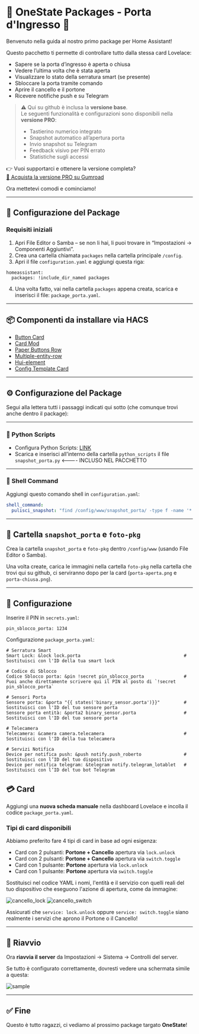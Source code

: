 # 🚪 OneState Packages - Porta d'Ingresso 🚪
Benvenuto nella guida al nostro primo package per Home Assistant!

Questo pacchetto ti permette di controllare tutto dalla stessa card Lovelace:

- Sapere se la porta d’ingresso è aperta o chiusa  
- Vedere l’ultima volta che è stata aperta  
- Visualizzare lo stato della serratura smart (se presente)  
- Sbloccare la porta tramite comando  
- Aprire il cancello e il portone  
- Ricevere notifiche push e su Telegram

> ⚠️ Qui su github è inclusa la **versione base**.  
> Le seguenti funzionalità e configurazioni sono disponibili nella **versione PRO**:
> - Tastierino numerico integrato
> - Snapshot automatico all’apertura porta
> - Invio snapshot su Telegram
> - Feedback visivo per PIN errato
> - Statistiche sugli accessi

👉 Vuoi supportarci e ottenere la versione completa?  
[💖 Acquista la versione PRO su Gumroad](https://stateforge.gumroad.com/l/PackagePortaIngresso?wanted=true)


Ora mettetevi comodi e cominciamo!

---

## 🔧 Configurazione del Package

### Requisiti iniziali

1. Apri File Editor o Samba – se non li hai, li puoi trovare in “Impostazioni → Componenti Aggiuntivi”.
2. Crea una cartella chiamata `packages` nella cartella principale `/config`.
3. Apri il file `configuration.yaml` e aggiungi questa riga:

```
homeassistant:
  packages: !include_dir_named packages
```

4. Una volta fatto, vai nella cartella `packages` appena creata, scarica e inserisci il file: `package_porta.yaml`.

---

## 📦 Componenti da installare via HACS

- [Button Card](https://github.com/custom-cards/button-card)
- [Card Mod](https://github.com/thomasloven/lovelace-card-mod) 
- [Paper Buttons Row](https://github.com/jcwillox/lovelace-paper-buttons-row)
- [Multiple-entity-row](https://github.com/benct/lovelace-multiple-entity-row)
- [Hui-element](https://github.com/thomasloven/lovelace-hui-element)
- [Config Template Card](https://github.com/iantrich/config-template-card)

---

## ⚙️ Configurazione del Package

Segui alla lettera tutti i passaggi indicati qui sotto (che comunque trovi anche dentro il package):

---

### 🐍 Python Scripts

- Configura Python Scripts: [LINK](https://www.home-assistant.io/integrations/python_script/)
- Scarica e inserisci all’interno della cartella `python_scripts` il file `snapshot_porta.py` <---- INCLUSO NEL PACCHETTO

---

### 🐚 Shell Command

Aggiungi questo comando shell in `configuration.yaml`:

```yaml
shell_command:
  pulisci_snapshot: "find /config/www/snapshot_porta/ -type f -name '*.jpg' -delete"
```

---

## 📁 Cartella `snapshot_porta` e `foto-pkg`

Crea la cartella `snapshot_porta` e `foto-pkg` dentro `/config/www` (usando File Editor o Samba).

Una volta create, carica le immagini nella cartella `foto-pkg` nella cartella che trovi qui su github, ci serviranno dopo per la card (`porta-aperta.png` e `porta-chiusa.png`).

---

## 🧠 Configurazione

Inserire il PIN in `secrets.yaml`:

```
pin_sblocco_porta: 1234
```
Configurazione `package_porta.yaml`: 
```
# Serratura Smart
Smart Lock: &lock lock.porta                                       # Sostituisci con l'ID della tua smart lock

# Codice di Sblocco
Codice Sblocco porta: &pin !secret pin_sblocco_porta               # Puoi anche direttamente scrivere qui il PIN al posto di `!secret pin_sblocco_porta`                           

# Sensori Porta
Sensore porta: &porta "{{ states('binary_sensor.porta')}}"         # Sostituisci con l'ID del tuo sensore porta
Sensore porta entità: &porta2 binary_sensor.porta                  # Sostituisci con l'ID del tuo sensore porta

# Telecamera
Telecamera: &camera camera.telecamera                              # Sostituisci con l'ID della tua telecamera

# Servizi Notifica
Device per notifica push: &push notify.push_roberto                # Sostituisci con l’ID del tuo dispositivo
Device per notifica telegram: &telegram notify.telegram_lotablet   # Sostituisci con l’ID del tuo bot Telegram
```

## 💳 Card

Aggiungi una **nuova scheda manuale** nella dashboard Lovelace e incolla il codice `package_porta.yaml`.

### Tipi di card disponibili

Abbiamo preferito fare 4 tipi di card in base ad ogni esigenza:

- Card con 2 pulsanti: **Portone + Cancello** apertura via `lock.unlock`
- Card con 2 pulsanti: **Portone + Cancello** apertura via `switch.toggle` 
- Card con 1 pulsante: **Portone** apertura via `lock.unlock` 
- Card con 1 pulsante: **Portone** apertura via `switch.toggle`

Sostituisci nel codice YAML i nomi, l'entità e il servizio con quelli reali del tuo dispositivo che eseguono l'azione di apertura, come da immagine:

![cancello_lock](https://github.com/OneStatePackages/ha-package-porta-ingresso/blob/main/samples/cancello_lock.gif) 
![cancello_switch](https://github.com/OneStatePackages/ha-package-porta-ingresso/blob/main/samples/cancello_switch.gif)

Assicurati che `service: lock.unlock` oppure `service: switch.toggle` siano realmente i servizi che aprono il Portone o il Cancello!

---

## 🔄 Riavvio

Ora **riavvia il server** da Impostazioni → Sistema → Controlli del server.

Se tutto è configurato correttamente, dovresti vedere una schermata simile a questa:

![sample](https://github.com/OneStatePackages/ha-package-porta-ingresso/blob/main/samples/sample.gif)

---

## ✅ Fine

Questo è tutto ragazzi, ci vediamo al prossimo package targato **OneState**!
